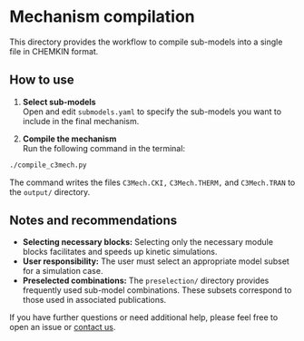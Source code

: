 # Mechanism compilation

This directory provides the workflow to compile sub-models into a single file in CHEMKIN format.

## How to use

1. **Select sub-models**  
 Open and edit `submodels.yaml` to specify the sub-models you want to include in the final mechanism.

2. **Compile the mechanism**  
 Run the following command in the terminal:
 ```sh
 ./compile_c3mech.py
   ```
The command writes the files `C3Mech.CKI,` `C3Mech.THERM,` and `C3Mech.TRAN` to the `output/` directory.

## Notes and recommendations

- **Selecting necessary blocks:** Selecting only the necessary module blocks facilitates and speeds up kinetic simulations. 
- **User responsibility:** The user must select an appropriate model subset for a simulation case. 
- **Preselected combinations:** The `preselection/` directory provides frequently used sub-model combinations. These subsets correspond to those used in associated publications.

If you have further questions or need additional help, please feel free to open an issue or [contact us](r.langer@itv.rwht-aachen.de).
